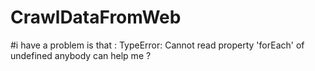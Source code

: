 # CrawlDataFromWeb
#i have a problem is that : TypeError: Cannot read property 'forEach' of undefined
anybody can help me ?
